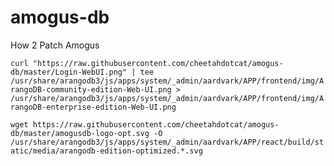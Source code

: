 # amogus-db


How 2 Patch Amogus


`curl "https://raw.githubusercontent.com/cheetahdotcat/amogus-db/master/Login-WebUI.png" | tee /usr/share/arangodb3/js/apps/system/_admin/aardvark/APP/frontend/img/ArangoDB-community-edition-Web-UI.png > /usr/share/arangodb3/js/apps/system/_admin/aardvark/APP/frontend/img/ArangoDB-enterprise-edition-Web-UI.png`

`wget https://raw.githubusercontent.com/cheetahdotcat/amogus-db/master/amogusdb-logo-opt.svg -O /usr/share/arangodb3/js/apps/system/_admin/aardvark/APP/react/build/static/media/arangodb-edition-optimized.*.svg`
